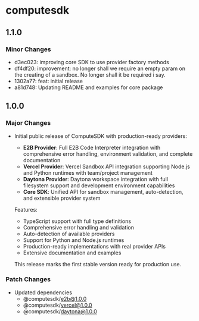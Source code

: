 # computesdk

## 1.1.0

### Minor Changes

- d3ec023: improving core SDK to use provider factory methods
- df4df20: improvement: no longer shall we require an empty param on the creating of a sandbox. No longer shall it be required i say.
- 1302a77: feat: initial release
- a81d748: Updating README and examples for core package

## 1.0.0

### Major Changes

- Initial public release of ComputeSDK with production-ready providers:

  - **E2B Provider**: Full E2B Code Interpreter integration with comprehensive error handling, environment validation, and complete documentation
  - **Vercel Provider**: Vercel Sandbox API integration supporting Node.js and Python runtimes with team/project management
  - **Daytona Provider**: Daytona workspace integration with full filesystem support and development environment capabilities
  - **Core SDK**: Unified API for sandbox management, auto-detection, and extensible provider system

  Features:

  - TypeScript support with full type definitions
  - Comprehensive error handling and validation
  - Auto-detection of available providers
  - Support for Python and Node.js runtimes
  - Production-ready implementations with real provider APIs
  - Extensive documentation and examples

  This release marks the first stable version ready for production use.

### Patch Changes

- Updated dependencies
  - @computesdk/e2b@1.0.0
  - @computesdk/vercel@1.0.0
  - @computesdk/daytona@1.0.0
